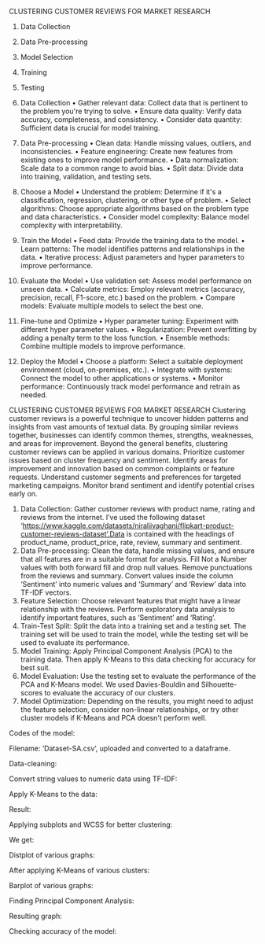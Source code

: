 CLUSTERING CUSTOMER REVIEWS FOR MARKET RESEARCH

1.	Data Collection
2.	Data Pre-processing
3.	Model Selection
4.	Training
5.	Testing

1. Data Collection
•	Gather relevant data: Collect data that is pertinent to the problem you're trying to solve.
•	Ensure data quality: Verify data accuracy, completeness, and consistency.
•	Consider data quantity: Sufficient data is crucial for model training.
2. Data Pre-processing
•	Clean data: Handle missing values, outliers, and inconsistencies.
•	Feature engineering: Create new features from existing ones to improve model performance.
•	Data normalization: Scale data to a common range to avoid bias.
•	Split data: Divide data into training, validation, and testing sets.
3. Choose a Model
•	Understand the problem: Determine if it's a classification, regression, clustering, or other type of problem.
•	Select algorithms: Choose appropriate algorithms based on the problem type and data characteristics.
•	Consider model complexity: Balance model complexity with interpretability.
4. Train the Model
•	Feed data: Provide the training data to the model.
•	Learn patterns: The model identifies patterns and relationships in the data.
•	Iterative process: Adjust parameters and hyper parameters to improve performance.
5. Evaluate the Model
•	Use validation set: Assess model performance on unseen data.
•	Calculate metrics: Employ relevant metrics (accuracy, precision, recall, F1-score, etc.) based on the problem.
•	Compare models: Evaluate multiple models to select the best one.
6. Fine-tune and Optimize
•	Hyper parameter tuning: Experiment with different hyper parameter values.
•	Regularization: Prevent overfitting by adding a penalty term to the loss function.
•	Ensemble methods: Combine multiple models to improve performance.
7. Deploy the Model
•	Choose a platform: Select a suitable deployment environment (cloud, on-premises, etc.).
•	Integrate with systems: Connect the model to other applications or systems.
•	Monitor performance: Continuously track model performance and retrain as needed.

CLUSTERING CUSTOMER REVIEWS FOR MARKET RESEARCH
Clustering customer reviews is a powerful technique to uncover hidden patterns and insights from vast amounts of textual data. By grouping similar reviews together, businesses can identify common themes, strengths, weaknesses, and areas for improvement. 
Beyond the general benefits, clustering customer reviews can be applied in various domains. Prioritize customer issues based on cluster frequency and sentiment. Identify areas for improvement and innovation based on common complaints or feature requests. Understand customer segments and preferences for targeted marketing campaigns. Monitor brand sentiment and identify potential crises early on.

1. Data Collection:
Gather customer reviews with product name, rating and reviews from the internet. I’ve used the following dataset ‘https://www.kaggle.com/datasets/niraliivaghani/flipkart-product-customer-reviews-dataset’.Data is contained with the headings of product_name, product_price, rate, review, summary and sentiment.
2. Data Pre-processing: Clean the data, handle missing values, and ensure that all features are in a suitable format for analysis. Fill Not a Number values with both forward fill and drop null values. Remove punctuations from the reviews and summary. Convert values inside the column ‘Sentiment’ into numeric values and ‘Summary’ and ‘Review’ data into TF-IDF vectors.
3. Feature Selection: Choose relevant features that might have a linear relationship with the reviews. Perform exploratory data analysis to identify important features, such as ‘Sentiment’ and ‘Rating’.
4. Train-Test Split: Split the data into a training set and a testing set. The training set will be used to train the model, while the testing set will be used to evaluate its performance.
5. Model Training: Apply Principal Component Analysis (PCA) to the training data. Then apply K-Means to this data checking for accuracy for best suit.
6. Model Evaluation: Use the testing set to evaluate the performance of the PCA  and K-Means model. We used Davies-Bouldin and Silhouette-scores to evaluate the accuracy of our clusters.
7. Model Optimization: Depending on the results, you might need to adjust the feature selection, consider non-linear relationships, or try other cluster models if K-Means and PCA doesn't perform well.




Codes of the model:
  
Filename: ‘Dataset-SA.csv’, uploaded and converted to a dataframe.
 











Data-cleaning:
 
Convert string values to numeric data using TF-IDF:
 




Apply K-Means to the data:
 
Result:
 
Applying subplots and WCSS for better clustering:
 

We get:
 
Distplot of various graphs: 
   

After applying K-Means of various clusters:
 
  
 



 
 






Barplot of various graphs:
 




Finding Principal Component Analysis:
 





Resulting graph:
 
Checking accuracy of the model: 
